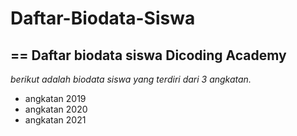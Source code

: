 # Daftar-Biodata-Siswa
==
Daftar biodata siswa Dicoding Academy
--
*berikut adalah biodata siswa yang terdiri dari 3 angkatan.*
- angkatan 2019
- angkatan 2020
- angkatan 2021
